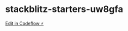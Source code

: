 # stackblitz-starters-uw8gfa

[Edit in Codeflow ⚡️](https://stackblitz.com/~/github.com/Yash9860/stackblitz-starters-uw8gfa)
